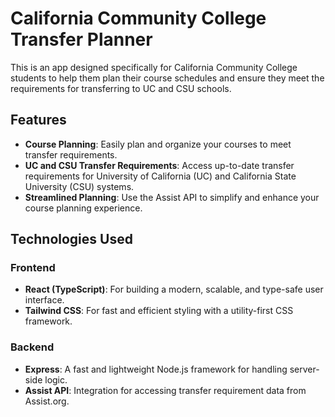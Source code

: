 # California Community College Transfer Planner

This is an app designed specifically for California Community College students to help them plan their course schedules and ensure they meet the requirements for transferring to UC and CSU schools.

## Features

- **Course Planning**: Easily plan and organize your courses to meet transfer requirements.
- **UC and CSU Transfer Requirements**: Access up-to-date transfer requirements for University of California (UC) and California State University (CSU) systems.
- **Streamlined Planning**: Use the Assist API to simplify and enhance your course planning experience.

## Technologies Used

### Frontend
- **React (TypeScript)**: For building a modern, scalable, and type-safe user interface.
- **Tailwind CSS**: For fast and efficient styling with a utility-first CSS framework.

### Backend
- **Express**: A fast and lightweight Node.js framework for handling server-side logic.
- **Assist API**: Integration for accessing transfer requirement data from Assist.org.
